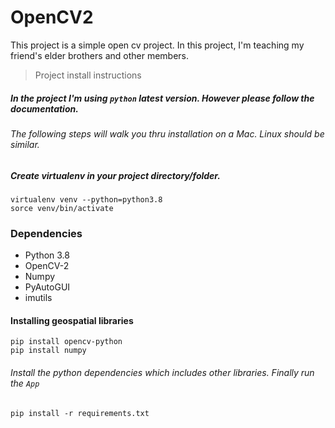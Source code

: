 # OpenCV2
This project is a simple open cv project. In this project, I'm teaching my friend's elder brothers and other members.

> Project install instructions
##### In the project I'm using `python` latest version. However please follow the documentation.

###### The following steps will walk you thru installation on a Mac. Linux should be similar.

##### Create virtualenv in your project directory/folder.

````
virtualenv venv --python=python3.8
sorce venv/bin/activate
````


### Dependencies

- Python 3.8
- OpenCV-2
- Numpy
- PyAutoGUI
- imutils

#### Installing geospatial libraries

```
pip install opencv-python
pip install numpy
```

###### Install the python dependencies which includes other libraries. Finally run the `App`

``pip install -r requirements.txt``
